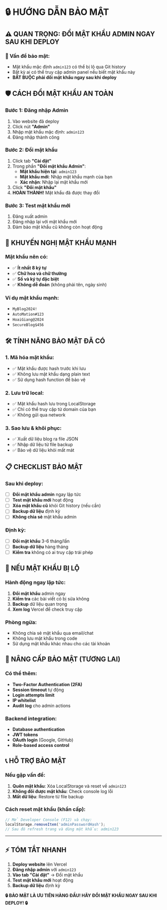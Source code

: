 # 🔒 HƯỚNG DẪN BẢO MẬT

## ⚠️ QUAN TRỌNG: ĐỔI MẬT KHẨU ADMIN NGAY SAU KHI DEPLOY

### 🚨 Vấn đề bảo mật:
- Mật khẩu mặc định `admin123` có thể bị lộ qua Git history
- Bất kỳ ai có thể truy cập admin panel nếu biết mật khẩu này
- **BẮT BUỘC phải đổi mật khẩu ngay sau khi deploy**

## 🛡️ CÁCH ĐỔI MẬT KHẨU AN TOÀN

### Bước 1: Đăng nhập Admin
1. Vào website đã deploy
2. Click nút **"Admin"**
3. Nhập mật khẩu mặc định: `admin123`
4. Đăng nhập thành công

### Bước 2: Đổi mật khẩu
1. Click tab **"Cài đặt"**
2. Trong phần **"Đổi mật khẩu Admin"**:
   - **Mật khẩu hiện tại**: `admin123`
   - **Mật khẩu mới**: Nhập mật khẩu mạnh của bạn
   - **Xác nhận**: Nhập lại mật khẩu mới
3. Click **"Đổi mật khẩu"**
4. **HOÀN THÀNH!** Mật khẩu đã được thay đổi

### Bước 3: Test mật khẩu mới
1. Đăng xuất admin
2. Đăng nhập lại với mật khẩu mới
3. Đảm bảo mật khẩu cũ không còn hoạt động

## 🔐 KHUYẾN NGHỊ MẬT KHẨU MẠNH

### Mật khẩu nên có:
- ✅ **Ít nhất 8 ký tự**
- ✅ **Chữ hoa và chữ thường**
- ✅ **Số và ký tự đặc biệt**
- ✅ **Không dễ đoán** (không phải tên, ngày sinh)

### Ví dụ mật khẩu mạnh:
- `MyBlog2024!`
- `AutoMation#123`
- `HoaiGiang@2024`
- `SecureBlog$456`

## 🛠️ TÍNH NĂNG BẢO MẬT ĐÃ CÓ

### 1. Mã hóa mật khẩu:
- ✅ Mật khẩu được hash trước khi lưu
- ✅ Không lưu mật khẩu dạng plain text
- ✅ Sử dụng hash function để bảo vệ

### 2. Lưu trữ local:
- ✅ Mật khẩu hash lưu trong LocalStorage
- ✅ Chỉ có thể truy cập từ domain của bạn
- ✅ Không gửi qua network

### 3. Sao lưu & khôi phục:
- ✅ Xuất dữ liệu blog ra file JSON
- ✅ Nhập dữ liệu từ file backup
- ✅ Bảo vệ dữ liệu khỏi mất mát

## 📋 CHECKLIST BẢO MẬT

### Sau khi deploy:
- [ ] **Đổi mật khẩu admin** ngay lập tức
- [ ] **Test mật khẩu mới** hoạt động
- [ ] **Xóa mật khẩu cũ** khỏi Git history (nếu cần)
- [ ] **Backup dữ liệu** định kỳ
- [ ] **Không chia sẻ** mật khẩu admin

### Định kỳ:
- [ ] **Đổi mật khẩu** 3-6 tháng/lần
- [ ] **Backup dữ liệu** hàng tháng
- [ ] **Kiểm tra** không có ai truy cập trái phép

## 🚨 NẾU MẬT KHẨU BỊ LỘ

### Hành động ngay lập tức:
1. **Đổi mật khẩu** admin ngay
2. **Kiểm tra** các bài viết có bị sửa không
3. **Backup** dữ liệu quan trọng
4. **Xem log** Vercel để check truy cập

### Phòng ngừa:
- Không chia sẻ mật khẩu qua email/chat
- Không lưu mật khẩu trong code
- Sử dụng mật khẩu khác nhau cho các tài khoản

## 🔧 NÂNG CẤP BẢO MẬT (TƯƠNG LAI)

### Có thể thêm:
- **Two-Factor Authentication (2FA)**
- **Session timeout** tự động
- **Login attempts limit**
- **IP whitelist**
- **Audit log** cho admin actions

### Backend integration:
- **Database authentication**
- **JWT tokens**
- **OAuth login** (Google, GitHub)
- **Role-based access control**

## 📞 HỖ TRỢ BẢO MẬT

### Nếu gặp vấn đề:
1. **Quên mật khẩu**: Xóa LocalStorage và reset về `admin123`
2. **Không đổi được mật khẩu**: Check console log lỗi
3. **Mất dữ liệu**: Restore từ file backup

### Cách reset mật khẩu (khẩn cấp):
```javascript
// Mở Developer Console (F12) và chạy:
localStorage.removeItem('adminPasswordHash');
// Sau đó refresh trang và dùng mật khẩu: admin123
```

---

## ⚡ TÓM TẮT NHANH

1. **Deploy website** lên Vercel
2. **Đăng nhập admin** với `admin123`
3. **Vào tab "Cài đặt"** → Đổi mật khẩu
4. **Test mật khẩu mới** hoạt động
5. **Backup dữ liệu** định kỳ

**🔒 BẢO MẬT LÀ ƯU TIÊN HÀNG ĐẦU! HÃY ĐỔI MẬT KHẨU NGAY SAU KHI DEPLOY! 🔒**
